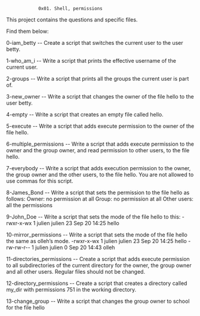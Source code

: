                 0x01. Shell, permissions
This project contains the questions and specific files.

Find them below:

0-iam_betty -- Create a script that switches the current user to the user betty.

1-who_am_i -- Write a script that prints the effective username of the current user.

2-groups -- Write a script that prints all the groups the current user is part of.

3-new_owner -- Write a script that changes the owner of the file hello to the user betty.

4-empty -- Write a script that creates an empty file called hello.

5-execute -- Write a script that adds execute permission to the owner of the file hello.

6-multiple_permissions -- Write a script that adds execute permission to the owner and the group owner, and read permission to other users, to the file hello.

7-everybody -- Write a script that adds execution permission to the owner, the group owner and the other users, to the file hello. You are not allowed to use commas for this script.

8-James_Bond -- Write a script that sets the permission to the file hello as follows:
Owner: no permission at all
Group: no permission at all
Other users: all the permissions

9-John_Doe -- Write a script that sets the mode of the file hello to this:
-rwxr-x-wx 1 julien julien 23 Sep 20 14:25 hello

10-mirror_permissions -- Write a script that sets the mode of the file hello the same as olleh’s mode.
-rwxr-x-wx 1 julien julien 23 Sep 20 14:25 hello
-rw-rw-r-- 1 julien julien  0 Sep 20 14:43 olleh

11-directories_permissions -- Create a script that adds execute permission to all subdirectories of the current directory for the owner, the group owner and all other users. Regular files should not be changed.

12-directory_permissions -- Create a script that creates a directory called my_dir with permissions 751 in the working directory.

 13-change_group -- Write a script that changes the group owner to school for the file hello
